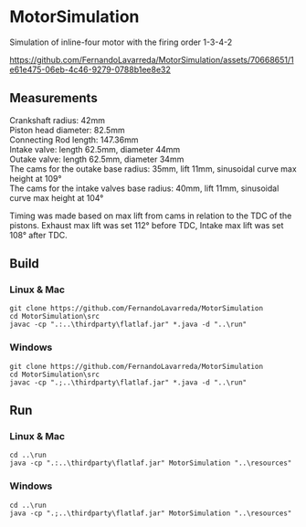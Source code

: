 # MotorSimulation
Simulation of inline-four motor with the firing order 1-3-4-2


https://github.com/FernandoLavarreda/MotorSimulation/assets/70668651/1e61e475-06eb-4c46-9279-0788b1ee8e32


## Measurements
Crankshaft radius: 42mm <br>
Piston head diameter: 82.5mm <br>
Connecting Rod length: 147.36mm <br>
Intake valve: length 62.5mm, diameter 44mm <br>
Outake valve: length 62.5mm, diameter 34mm <br>
The cams for the outake base radius: 35mm, lift 11mm, sinusoidal curve max height at 109° <br>
The cams for the intake valves base radius: 40mm, lift 11mm, sinusoidal curve max height at 104° <br>

Timing was made based on max lift from cams in relation to the TDC of the pistons. Exhaust max lift was set 112° before TDC, Intake max lift was set 108° after TDC.

## Build
### Linux & Mac
```console
git clone https://github.com/FernandoLavarreda/MotorSimulation
cd MotorSimulation\src
javac -cp ".:..\thirdparty\flatlaf.jar" *.java -d "..\run"
```

### Windows
```console
git clone https://github.com/FernandoLavarreda/MotorSimulation
cd MotorSimulation\src
javac -cp ".;..\thirdparty\flatlaf.jar" *.java -d "..\run"
```

## Run
### Linux & Mac
```console
cd ..\run
java -cp ".:..\thirdparty\flatlaf.jar" MotorSimulation "..\resources"
```
### Windows
```console
cd ..\run
java -cp ".;..\thirdparty\flatlaf.jar" MotorSimulation "..\resources"
```
